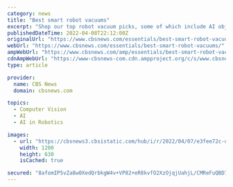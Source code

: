 ```yaml
---
category: news
title: "Best smart robot vacuums"
excerpt: "Shop our top robot vacuum picks, some of which include AI object recognition, Wi-Fi compatibility, mapping sensors and even the ability to avoid pet waste (a must in pet households), not to ..."
publishedDateTime: 2022-04-08T22:12:00Z
originalUrl: "https://www.cbsnews.com/essentials/best-smart-robot-vacuums/"
webUrl: "https://www.cbsnews.com/essentials/best-smart-robot-vacuums/"
ampWebUrl: "https://www.cbsnews.com/amp/essentials/best-smart-robot-vacuums/"
cdnAmpWebUrl: "https://www-cbsnews-com.cdn.ampproject.org/c/s/www.cbsnews.com/amp/essentials/best-smart-robot-vacuums/"
type: article

provider:
  name: CBS News
  domain: cbsnews.com

topics:
  - Computer Vision
  - AI
  - AI in Robotics

images:
  - url: "https://cbsnews3.cbsistatic.com/hub/i/r/2022/04/07/e3fee72c-dc32-49c4-8e79-fb673fd7499a/thumbnail/1200x630/543193c804ff31d26a1ca1be53622f97/robot-vacuum.jpg"
    width: 1200
    height: 630
    isCached: true

secured: "8afomIP5vZa8w0XedQrbkgW4v+VP82+eR8kvfO2XzOjqjUahjL/CMReFuQBD7fkKaGyPz6GJsZ9gkXpu8dXpD7OVa5gN0w6GYerz6AtETR4qgI6Xh2zVXyr7hGVSzNIbmDnjJtN8T951R1r6iudUdH5mPrjswoZlL5b6RWyZyMRHGReRxK8zeTA9Tg4fAyrRET/+8ni7ZGZUvoEz5Y45IbqpdIti23GtkDAX7hYqDTVKpqTFa61vvvzYVXWAws0V5reoc4110QjrDQjpkdIeGpLrbyDtcty9LzP4R9rljIimI//K2q6ExXJKbHe4Tx6GtcNJh23+i2qpJAtCQk7aOx392yKBoTJNSiqomWZaV14=;KVtZULOlOI/Y/JnBhc41HQ=="
---
```


